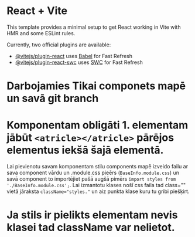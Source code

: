 # React + Vite

This template provides a minimal setup to get React working in Vite with HMR and some ESLint rules.

Currently, two official plugins are available:

- [@vitejs/plugin-react](https://github.com/vitejs/vite-plugin-react/blob/main/packages/plugin-react/README.md) uses [Babel](https://babeljs.io/) for Fast Refresh
- [@vitejs/plugin-react-swc](https://github.com/vitejs/vite-plugin-react-swc) uses [SWC](https://swc.rs/) for Fast Refresh

# Darbojamies Tikai componets mapē un savā git branch
# Komponentam obligāti 1. elementam jābūt `<atricle></atricle>` pārējos elementus iekšā šajā elementā.
Lai pievienotu savam komponentam stilu components mapē
izveido failu ar sava component vārdu un .module.css pieērs (`BaseInfo.module.css`)
un savā component to importējiet pašā augšā pimērs `import styles from './BaseInfo.module.css';`.
Lai izmantotu klases nošī css faila tad class="" vietā jāraksta `className="styles."` un aiz punkta klase kuru tu gribi piešķirt.
# Ja stils ir pielikts elementam nevis klasei tad className var nelietot.